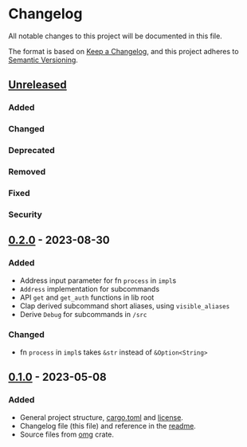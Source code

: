 # Changelog

All notable changes to this project will be documented in this file.

The format is based on [Keep a Changelog](https://keepachangelog.com/en/1.0.0/),
and this project adheres to [Semantic Versioning](https://semver.org/spec/v2.0.0.html).

## [Unreleased]

### Added

### Changed

### Deprecated

### Removed

### Fixed

### Security

## [0.2.0] - 2023-08-30

### Added

- Address input parameter for fn `process` in `impl`s
- `Address` implementation for subcommands
- API `get` and `get_auth` functions in lib root
- Clap derived subcommand short aliases, using `visible_aliases`
- Derive `Debug` for subcommands in `/src`

### Changed

- fn `process` in `impl`s takes `&str` instead of `&Option<String>`

## [0.1.0] - 2023-05-08

### Added

- General project structure, [cargo.toml](Cargo.toml) and [license](LICENSE).
- Changelog file (this file) and reference in the [readme](README.md).
- Source files from [omg](https://crates.io/crates/omg) crate.

[unreleased]: https://github.com/supleed2/omg-api/compare/v0.2.0...HEAD
[0.2.0]: https://github.com/supleed2/omg-api/releases/tag/v0.2.0
[0.1.0]: https://github.com/supleed2/omg-api/releases/tag/v0.1.0

